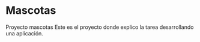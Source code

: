 # Mascotas
Proyecto mascotas
Este es el proyecto donde explico la tarea desarrollando una aplicación.
